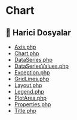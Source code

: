 # Chart

<!--Index-->

## 📂 Harici Dosyalar

- [Axis.php](./Axis.php)
- [Chart.php](./Chart.php)
- [DataSeries.php](./DataSeries.php)
- [DataSeriesValues.php](./DataSeriesValues.php)
- [Exception.php](./Exception.php)
- [GridLines.php](./GridLines.php)
- [Layout.php](./Layout.php)
- [Legend.php](./Legend.php)
- [PlotArea.php](./PlotArea.php)
- [Properties.php](./Properties.php)
- [Title.php](./Title.php)

<!--Index-->
